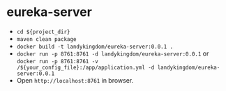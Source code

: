 # eureka-server

- `cd ${project_dir}`
- `maven clean package`
- `docker build -t landykingdom/eureka-server:0.0.1 .`
- `docker run -p 8761:8761 -d landykingdom/eureka-server:0.0.1` or `docker run -p 8761:8761 -v /${your_config_file}:/app/application.yml -d landykingdom/eureka-server:0.0.1`
- Open `http://localhost:8761` in browser.
